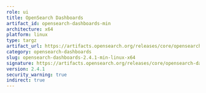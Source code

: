 ```yaml
---
role: ui
title: OpenSearch Dashboards
artifact_id: opensearch-dashboards-min
architecture: x64
platform: linux
type: targz
artifact_url: https://artifacts.opensearch.org/releases/core/opensearch-dashboards/2.4.1/opensearch-dashboards-min-2.4.1-linux-x64.tar.gz
category: opensearch-dashboards
slug: opensearch-dashboards-2.4.1-min-linux-x64
signature: https://artifacts.opensearch.org/releases/core/opensearch-dashboards/2.4.1/opensearch-dashboards-min-2.4.1-linux-x64.tar.gz.sig
version: 2.4.1
security_warning: true
indirect: true
---
```

